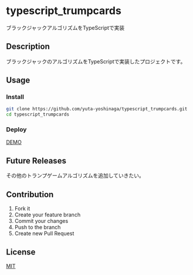 # typescript_trumpcards
ブラックジャックアルゴリズムをTypeScriptで実装

## Description
ブラックジャックのアルゴリズムをTypeScriptで実装したプロジェクトです。

## Usage
### Install
```sh
git clone https://github.com/yuta-yoshinaga/typescript_trumpcards.git
cd typescript_trumpcards
```

### Deploy
[DEMO](https://yuta-yoshinaga.github.io/typescript_trumpcards/)

## Future Releases
その他のトランプゲームアルゴリズムを追加していきたい。

## Contribution
1. Fork it  
2. Create your feature branch  
3. Commit your changes  
4. Push to the branch  
5. Create new Pull Request

## License
[MIT](LICENSE)